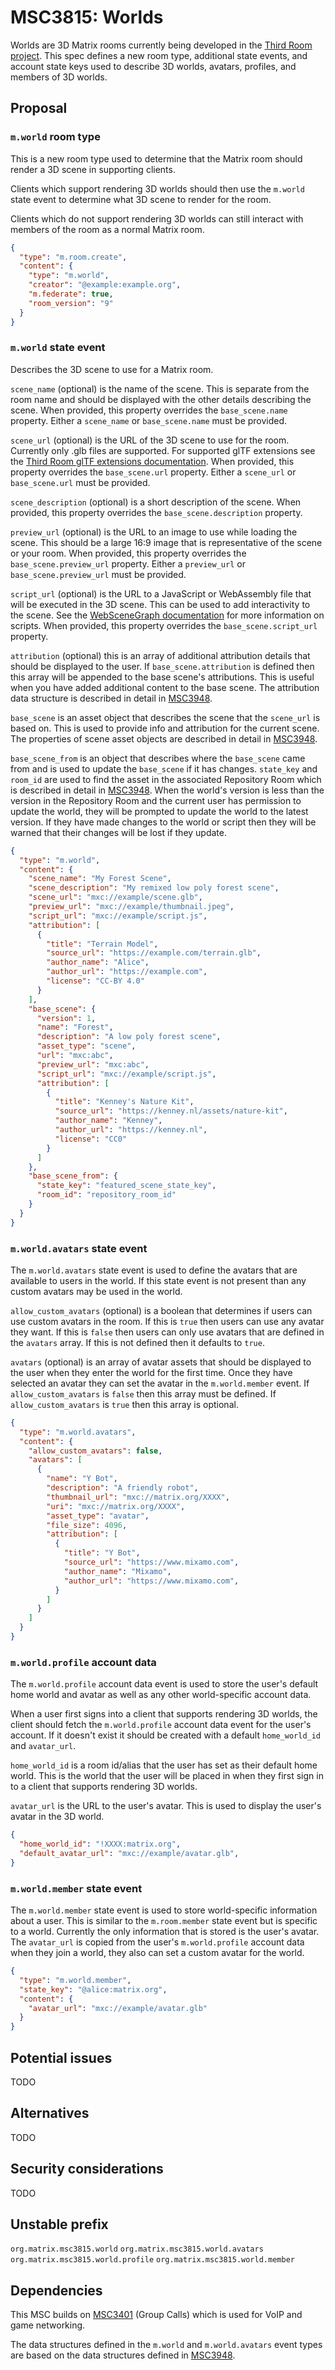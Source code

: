 # MSC3815: Worlds

Worlds are 3D Matrix rooms currently being developed in the [Third Room
project](https://thirdroom.io). This spec defines a new room type, additional state events, and
account state keys used to describe 3D worlds, avatars, profiles, and members of 3D worlds.

## Proposal

### `m.world` room type

This is a new room type used to determine that the Matrix room should render a 3D scene in
supporting clients.

Clients which support rendering 3D worlds should then use the `m.world` state event to determine
what 3D scene to render for the room.

Clients which do not support rendering 3D worlds can still interact with members of the room as a
normal Matrix room.

```json
{
  "type": "m.room.create",
  "content": {
    "type": "m.world",
    "creator": "@example:example.org",
    "m.federate": true,
    "room_version": "9"
  }
}
```

### `m.world` state event

Describes the 3D scene to use for a Matrix room.

`scene_name` (optional) is the name of the scene. This is separate from the room name and should be
displayed with the other details describing the scene. When provided, this property overrides the
`base_scene.name` property. Either a `scene_name` or `base_scene.name` must be provided.

`scene_url` (optional) is the URL of the 3D scene to use for the room. Currently only .glb files are
supported. For supported glTF extensions see the [Third Room glTF extensions
documentation](https://thirdroom.io/docs/gltf/). When provided, this property overrides the
`base_scene.url` property. Either a `scene_url` or `base_scene.url` must be provided.

`scene_description` (optional) is a short description of the scene. When provided, this property
overrides the `base_scene.description` property.

`preview_url` (optional) is the URL to an image to use while loading the scene. This should be a
large 16:9 image that is representative of the scene or your room. When provided, this property
overrides the `base_scene.preview_url` property. Either a `preview_url` or `base_scene.preview_url`
must be provided.

`script_url` (optional) is the URL to a JavaScript or WebAssembly file that will be executed in the
3D scene. This can be used to add interactivity to the scene. See the [WebSceneGraph
documentation](https://thirdroom.io/docs/guides/websg/) for more information on scripts. When
provided, this property overrides the `base_scene.script_url` property.

`attribution` (optional) this is an array of additional attribution details that should be displayed
to the user. If `base_scene.attribution` is defined then this array will be appended to the base
scene's attributions. This is useful when you have added additional content to the base scene. The
attribution data structure is described in detail in
[MSC3948](https://github.com/matrix-org/matrix-spec-proposals/pull/3948).

`base_scene` is an asset object that describes the scene that the `scene_url` is based on. This is
used to provide info and attribution for the current scene. The properties of scene asset objects
are described in detail in [MSC3948](https://github.com/matrix-org/matrix-spec-proposals/pull/3948).

`base_scene_from` is an object that describes where the `base_scene` came from and is used to update
the `base_scene` if it has changes. `state_key` and `room_id` are used to find the asset in the
associated Repository Room which is described in detail in
[MSC3948](https://github.com/matrix-org/matrix-spec-proposals/pull/3948). When the world's version
is less than the version in the Repository Room and the current user has permission to update the
world, they will be prompted to update the world to the latest version. If they have made changes to
the world or script then they will be warned that their changes will be lost if they update.

```json
{
  "type": "m.world",
  "content": {
    "scene_name": "My Forest Scene",
    "scene_description": "My remixed low poly forest scene",
    "scene_url": "mxc://example/scene.glb",
    "preview_url": "mxc://example/thumbnail.jpeg",
    "script_url": "mxc://example/script.js",
    "attribution": [
      {
        "title": "Terrain Model",
        "source_url": "https://example.com/terrain.glb",
        "author_name": "Alice",
        "author_url": "https://example.com",
        "license": "CC-BY 4.0"
      }
    ],
    "base_scene": {
      "version": 1,
      "name": "Forest",
      "description": "A low poly forest scene",
      "asset_type": "scene",
      "url": "mxc:abc",
      "preview_url": "mxc:abc",
      "script_url": "mxc://example/script.js",
      "attribution": [
        {
          "title": "Kenney's Nature Kit",
          "source_url": "https://kenney.nl/assets/nature-kit",
          "author_name": "Kenney",
          "author_url": "https://kenney.nl",
          "license": "CC0"
        }
      ]
    },
    "base_scene_from": {
      "state_key": "featured_scene_state_key",
      "room_id": "repository_room_id"
    }
  }
}
```

### `m.world.avatars` state event

The `m.world.avatars` state event is used to define the avatars that are available to users in the
world. If this state event is not present than any custom avatars may be used in the world.

`allow_custom_avatars` (optional) is a boolean that determines if users can use custom avatars in
the room. If this is `true` then users can use any avatar they want. If this is `false` then users
can only use avatars that are defined in the `avatars` array. If this is not defined then it
defaults to `true`.

`avatars` (optional) is an array of avatar assets that should be displayed to the user when they
enter the world for the first time. Once they have selected an avatar they can set the avatar in the
`m.world.member` event. If `allow_custom_avatars` is `false` then this array must be defined. If
`allow_custom_avatars` is `true` then this array is optional.

```json
{
  "type": "m.world.avatars",
  "content": {
    "allow_custom_avatars": false,
    "avatars": [
      {
        "name": "Y Bot",
        "description": "A friendly robot",
        "thumbnail_url": "mxc://matrix.org/XXXX",
        "uri": "mxc://matrix.org/XXXX",
        "asset_type": "avatar",
        "file_size": 4096,
        "attribution": [
          {
            "title": "Y Bot",
            "source_url": "https://www.mixamo.com",
            "author_name": "Mixamo",
            "author_url": "https://www.mixamo.com",
          }
        ]
      }
    ]
  }
}
```

### `m.world.profile` account data

The `m.world.profile` account data event is used to store the user's default home world and avatar
as well as any other world-specific account data.

When a user first signs into a client that supports rendering 3D worlds, the client should fetch the
`m.world.profile` account data event for the user's account. If it doesn't exist it should be
created with a default `home_world_id` and `avatar_url`.

`home_world_id` is a room id/alias that the user has set as their default home world. This is the
world that the user will be placed in when they first sign in to a client that supports rendering 3D
worlds.

`avatar_url` is the URL to the user's avatar. This is used to display the user's avatar in the 3D
world.

```json
{
  "home_world_id": "!XXXX:matrix.org",
  "default_avatar_url": "mxc://example/avatar.glb",
}
```

### `m.world.member` state event

The `m.world.member` state event is used to store world-specific information about a user. This is
similar to the `m.room.member` state event but is specific to a world. Currently the only
information that is stored is the user's avatar. The `avatar_url` is copied from the user's
`m.world.profile` account data when they join a world, they also can set a custom avatar for the
world.

```json
{
  "type": "m.world.member",
  "state_key": "@alice:matrix.org",
  "content": {
    "avatar_url": "mxc://example/avatar.glb"
  }
}
```

## Potential issues

TODO

## Alternatives

TODO

## Security considerations

TODO

## Unstable prefix

`org.matrix.msc3815.world` `org.matrix.msc3815.world.avatars` `org.matrix.msc3815.world.profile`
`org.matrix.msc3815.world.member`

## Dependencies

This MSC builds on [MSC3401](https://github.com/matrix-org/matrix-doc/pull/3401) (Group Calls) which
is used for VoIP and game networking.

The data structures defined in the `m.world` and `m.world.avatars` event types are based on the data
structures defined in [MSC3948](https://github.com/matrix-org/matrix-spec-proposals/pull/3948).
